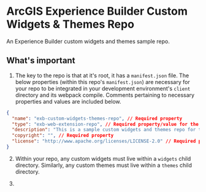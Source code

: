 # ArcGIS Experience Builder Custom Widgets & Themes Repo

An Experience Builder custom widgets and themes sample repo.

## What's important

1. The key to the repo is that at it's root, it has a `manifest.json` file. The below properties (within this repo's `manifest.json`) are necessary for your repo to be integrated in your development environment's `client` directory and its webpack compile. Comments pertaining to necessary properties and values are included below.

```json
{
  "name": "exb-custom-widgets-themes-repo", // Required property
  "type": "exb-web-extension-repo", // Required property/value for the repo to be compiled by webpack within client
  "description": "This is a sample custom widgets and themes repo for the developer edition of ArcGIS Experience Builder.", // Required property
  "copyright": "", // Required property
  "license": "http://www.apache.org/licenses/LICENSE-2.0" // Required property
}
```

2. Within your repo, any custom widgets must live within a `widgets` child directory. Similarly, any custom themes must live within a `themes` child directory.

3.
